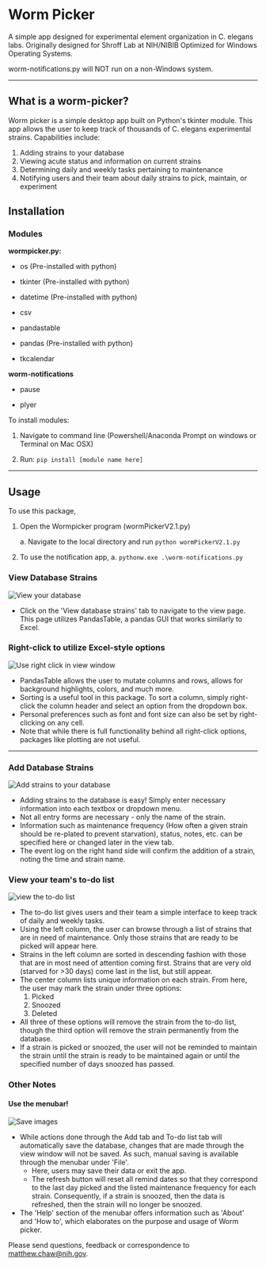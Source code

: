 # Worm Picker
A simple app designed for experimental element organization in C. elegans labs. Originally designed for Shroff Lab at NIH/NIBIB
Optimized for Windows Operating Systems. 

worm-notifications.py will NOT run on a non-Windows system. 

____________________________________________________________
## What is a worm-picker?

Worm picker is a simple desktop app built on Python's tkinter module. This app allows the user to keep track of thousands of C. elegans experimental strains. Capabilities include: 
1. Adding strains to your database
2. Viewing acute status and information on current strains
3. Determining daily and weekly tasks pertaining to maintenance
4. Notifying users and their team about daily strains to pick, maintain, or experiment

## Installation

### Modules

**wormpicker.py:**

- os (Pre-installed with python)

- tkinter (Pre-installed with python)

- datetime (Pre-installed with python)

- csv

- pandastable

- pandas (Pre-installed with python) 

- tkcalendar 


**worm-notifications**

- pause

- plyer


To install modules: 
1. Navigate to command line (Powershell/Anaconda Prompt on windows or Terminal on Mac OSX)

2. Run: `pip install [module name here]`



____________________________________________________________
## Usage

To use this package, 

1.	Open the Wormpicker program (wormPickerV2.1.py)
	
    a.	Navigate to the local directory and run `python wormPickerV2.1.py`
    
2.	To use the notification app,
    a.	`pythonw.exe .\worm-notifications.py`
    

### View Database Strains

![View your database](images/wp_view.PNG)
- Click on the 'View database strains' tab to navigate to the view page. This page utilizes PandasTable, a pandas GUI that works similarly to Excel. 

### Right-click to utilize Excel-style options
![Use right click in view window](images/wp_viewopt.PNG)
- PandasTable allows the user to mutate columns and rows, allows for background highlights, colors, and much more.
- Sorting is a useful tool in this package. To sort a column, simply right-click the column header and select an option from the dropdown box. 
- Personal preferences such as font and font size can also be set by right-clicking on any cell. 
- Note that while there is full functionality behind all right-click options, packages like plotting are not useful.


____________________________________________________________


### Add Database Strains

![Add strains to your database](images/wp_add.PNG)
- Adding strains to the database is easy! Simply enter necessary information into each textbox or dropdown menu. 
- Not all entry forms are necessary - only the name of the strain. 
- Information such as maintenance frequency (How often a given strain should be re-plated to prevent starvation), status, notes, etc. can be specified here or changed later in the view tab.
- The event log on the right hand side will confirm the addition of a strain, noting the time and strain name.  
### View your team's to-do list

![view the to-do list](images/wp_todo.PNG)
- The to-do list gives users and their team a simple interface to keep track of daily and weekly tasks. 
- Using the left column, the user can browse through a list of strains that are in need of maintenance. Only those strains that are ready to be picked will appear here. 
- Strains in the left column are sorted in descending fashion with those that are in most need of attention coming first. Strains that are very old (starved for >30 days) come last in the list, but still appear. 
- The center column lists unique information on each strain. From here, the user may mark the strain under three options:
	1. Picked
	2. Snoozed
	3. Deleted
- All three of these options will remove the strain from the to-do list, though the third option will remove the strain permanently from the database. 
- If a strain is picked or snoozed, the user will not be reminded to maintain the strain until the strain is ready to be maintained again or until the specified number of days snoozed has passed. 
### Other Notes

#### Use the menubar!

![Save images](images/wp_save.PNG)
- While actions done through the Add tab and To-do list tab will automatically save the database, changes that are made through the view window will not be saved. As such, manual saving is available through the menubar under 'File'. 
	- Here, users may save their data or exit the app. 
	- The refresh button will reset all remind dates so that they correspond to the last day picked and the listed maintenance frequency for each strain. Consequently, if a strain is snoozed, then the data is refreshed, then the strain will no longer be snoozed. 
- The 'Help' section of the menubar offers information such as 'About' and 'How to', which elaborates on the purpose and usage of Worm picker. 

Please send questions, feedback or correspondence to matthew.chaw@nih.gov. 


	
	

	


